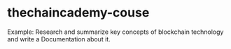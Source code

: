 # thechaincademy-couse
Example: Research and summarize key concepts of blockchain technology and write a Documentation about it.
